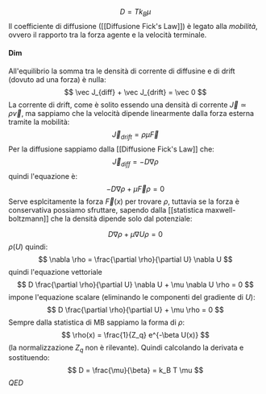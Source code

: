 $$
D = Tk_B \mu
$$
Il coefficiente di diffusione ([[Diffusione Fick's Law]]) è legato alla _mobilità_, ovvero il rapporto tra la forza agente e la velocità terminale.

#### Dim 
All'equilibrio la somma tra le densità di corrente di diffusine e di drift (dovuto ad una forza) è nulla:
$$
\vec J_{diff} + \vec J_{drift} = \vec 0
$$
La corrente di drift, come è solito essendo una densità di corrente $\vec J \simeq \rho \vec v$, ma sappiamo che la velocità dipende linearmente dalla forza esterna tramite la mobilità:
$$
\vec J_{drift} = \rho \mu \vec F 
$$
Per la diffusione sappiamo dalla [[Diffusione Fick's Law]] che:
$$
\vec J_{diff} = -D \nabla \rho
$$
quindi l'equazione è:
$$
-D\nabla \rho + \mu \vec F\rho = 0
$$
Serve esplcitamente la forza $\vec F(x)$ per trovare $\rho$, tuttavia se la forza è conservativa possiamo sfruttare, sapendo dalla [[statistica maxwell-boltzmann]] che la densità dipende solo dal potenziale:

$$
D\nabla \rho + \mu \nabla U\rho = 0
$$
$\rho(U)$ quindi:
$$
\nabla \rho = \frac{\partial \rho}{\partial U} \nabla U
$$
quindi l'equazione vettoriale 
$$
D \frac{\partial \rho}{\partial U} \nabla U + \mu \nabla U \rho = 0
$$
impone l'equazione scalare (eliminando le componenti del gradiente di $U$):
$$
D \frac{\partial \rho}{\partial U} + \mu \rho = 0
$$
Sempre dalla statistica di MB sappiamo la forma di $\rho$:
$$
\rho(x) = \frac{1}{Z_q} e^{-\beta U(x)}
$$
(la normalizzazione $Z_q$ non è rilevante). Quindi calcolando la derivata e sostituendo:
$$
D = \frac{\mu}{\beta} = k_B T \mu
$$
$QED$
